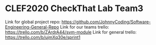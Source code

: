 # CLEF2020 CheckThat Lab Team3
Link for global project repo: https://github.com/JohnnyCoding/Software-Engineering-General-Repo
Link for our teams trello: https://trello.com/b/ZArdrA44/svm-module
Link for general trello: https://trello.com/b/ujmXq30e/sprint1

